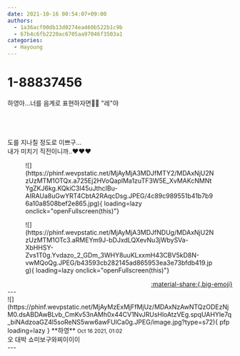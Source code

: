 ```yaml
---
date: 2021-10-16 00:54:07+09:00
authors:
  - 1a36acf00db13d0274ea460b522b1c9b
  - 67b4c6fb2220ac6705aa97046f3503a1
categories:
  - Hayoung
---
```


# 1-88837456

<div class="post-container" markdown="1">
<div class="content-container md-sidebar__scrollwrap" markdown="1">

하영아...너를 음계로 표현하자면🎹🎹 "레"야<br><br><br><br><br>도를 지나칠 정도로 이쁘구...<br>내가 미치기 직전이니까..❤❤❤
<figure markdown="1">
![](https://phinf.wevpstatic.net/MjAyMjA3MDJfMTY2/MDAxNjU2NzUzMTM1OTQx.a725Ej2HVoQaplMa1zuTF3W5E_XvMAKcNMNtYgZKJ6kg.KQkiC3l45uJthcIBu-AIRAUa8uGwYRT4CbtA2RAqcDsg.JPEG/4c89c989551b41b7b96a10a8508bef2e865.jpg){ loading=lazy onclick="openFullscreen(this)"}
</figure>

<figure markdown="1">
![](https://phinf.wevpstatic.net/MjAyMjA3MDJfNDUg/MDAxNjU2NzUzMTM1OTc3.aRMEYm9J-bDJxdLQXevNu3jWbySVa-XbHHSY-Zvs1T0g.Yvdazo_2_GDm_3WHY8uuKLxxmH43CBV5kD8N-vwMQoQg.JPEG/b43593cb282145ad865953ea3e73bfdb419.jpg){ loading=lazy onclick="openFullscreen(this)"}
</figure>


</div>
</div>

<div style="text-align: right;" markdown="1">
<a href="https://weverse.io/fromis9/fanpost/1-88837456" style="text-align: right;">:material-share:{.big-emoji}</a>
</div>
---

<div class="comments-container md-sidebar__scrollwrap" markdown="1">
<div class="comment" markdown="1">
<div class='id-container' markdown="1">
![](https://phinf.wevpstatic.net/MjAyMzExMjFfMjUz/MDAxNzAwNTQzODEzNjM0.dsABDAwBLvb_CmKv53nAMh0x44CV1NvJRUsHloAtzVEg.spqUAHYle7q_biNAdzoaGZ4l5soReNS5ww6awFUlCa0g.JPEG/image.jpg?type=s72){ pfp loading=lazy }
**<span class="artist">하영</span>** <small>Oct 16 2021, 01:02</small><br>
</div>
<div class='comment-body' markdown="1">
오 대박 쇼미보구와찌이이이
</div>
</div>
</div>
---
